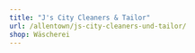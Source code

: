 ```yaml
---
title: "J's City Cleaners & Tailor"
url: /allentown/js-city-cleaners-und-tailor/
shop: Wäscherei
---
```

